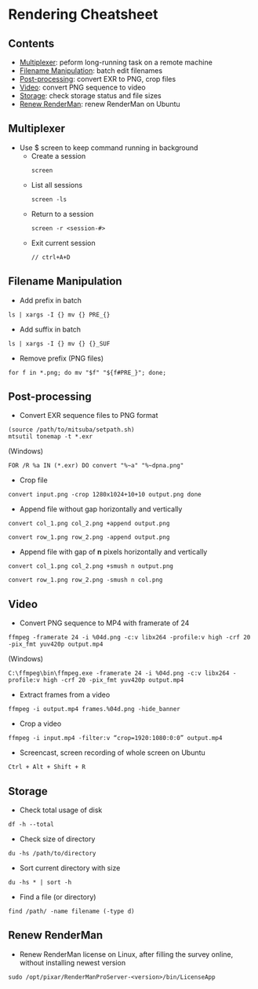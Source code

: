 # Rendering Cheatsheet
## Contents
- [Multiplexer](#multiplexer): peform long-running task on a remote machine
- [Filename Manipulation](#filename-manipulation): batch edit filenames
- [Post-processing](#post-processing): convert EXR to PNG, crop files
- [Video](#video): convert PNG sequence to video
- [Storage](#storage): check storage status and file sizes
- [Renew RenderMan](#renew-renderman): renew RenderMan on Ubuntu

## Multiplexer
- Use $ screen to keep command running in background
  - Create a session
    ```
    screen
    ```
  - List all sessions
    ```
    screen -ls
    ```
  - Return to a session
    ```
    screen -r <session-#>
    ```
  - Exit current session
    ```
    // ctrl+A+D
    ```
## Filename Manipulation

- Add prefix in batch
```
ls | xargs -I {} mv {} PRE_{}
```

- Add suffix in batch

```
ls | xargs -I {} mv {} {}_SUF
```

- Remove prefix (PNG files)
```
for f in *.png; do mv "$f" "${f#PRE_}"; done;
```

## Post-processing
- Convert EXR sequence files to PNG format
```
(source /path/to/mitsuba/setpath.sh)
mtsutil tonemap -t *.exr
```
(Windows)
```
FOR /R %a IN (*.exr) DO convert "%~a" "%~dpna.png"
```

- Crop file
```
convert input.png -crop 1280x1024+10+10 output.png done
```

- Append file without gap horizontally and vertically
```
convert col_1.png col_2.png +append output.png
```
```
convert row_1.png row_2.png -append output.png
```

- Append file with gap of **n** pixels horizontally and vertically
```
convert col_1.png col_2.png +smush n output.png
```
```
convert row_1.png row_2.png -smush n col.png
```
## Video
- Convert PNG sequence to MP4 with framerate of 24
```
ffmpeg -framerate 24 -i %04d.png -c:v libx264 -profile:v high -crf 20 -pix_fmt yuv420p output.mp4
```
(Windows)
```
C:\ffmpeg\bin\ffmpeg.exe -framerate 24 -i %04d.png -c:v libx264 -profile:v high -crf 20 -pix_fmt yuv420p output.mp4
```

- Extract frames from a video
```
ffmpeg -i output.mp4 frames.%04d.png -hide_banner
```

- Crop a video
```
ffmpeg -i input.mp4 -filter:v “crop=1920:1080:0:0” output.mp4
```

- Screencast, screen recording of whole screen on Ubuntu
```
Ctrl + Alt + Shift + R
```

## Storage
- Check total usage of disk
```
df -h --total
```

- Check size of directory
```
du -hs /path/to/directory
```

- Sort current directory with size
```
du -hs * | sort -h
```

- Find a file (or directory)
```
find /path/ -name filename (-type d)
```

## Renew RenderMan

- Renew RenderMan license on Linux, after filling the survey online, without installing newest version
```
sudo /opt/pixar/RenderManProServer-<version>/bin/LicenseApp 
```
